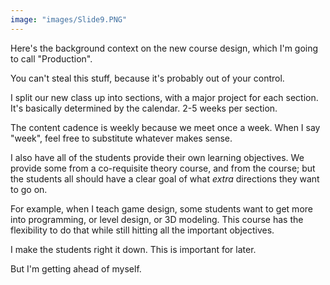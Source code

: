 ```yaml
---
image: "images/Slide9.PNG"
---
```


Here's the background context on the new course design, which I'm going to call "Production".

You can't steal this stuff, because it's probably out of your control.

I split our new class up into sections, with a major project for each section. It's basically determined by the calendar. 2-5 weeks per section.

The content cadence is weekly because we meet once a week. When I say "week", feel free to substitute whatever makes sense.

I also have all of the students provide their own learning objectives. We provide some from a co-requisite theory course, and from the course; but the students all should have a clear goal of what *extra* directions they want to go on.

For example, when I teach game design, some students want to get more into programming, or level design, or 3D modeling. This course has the flexibility to do that while still hitting all the important objectives.

I make the students right it down. This is important for later.

But I'm getting ahead of myself.

